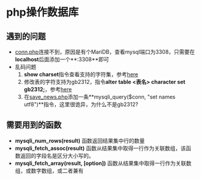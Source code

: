 # php操作数据库
## 遇到的问题
* [conn.php](./conn.php)连接不到，原因是有个MariDB，查看mysql端口为3308，只需要在**localhost**后面添加一个**:3308**即可
* 乱码问题
    1. **show charset**指令查看支持的字符集，参考[here](https://blog.csdn.net/weixin_30340353/article/details/95181110?utm_medium=distribute.pc_relevant.none-task-blog-BlogCommendFromMachineLearnPai2-1.edu_weight&depth_1-utm_source=distribute.pc_relevant.none-task-blog-BlogCommendFromMachineLearnPai2-1.edu_weight)
    2. 修改表的字符支持为gb2312，指令**alter table <表名> character set gb2312;**，参考[here](https://blog.csdn.net/springsunss/article/details/70337915)
    3. 在[save_news.php](./save_news.php)添加一条**mysqli_query($conn, "set names utf8")**指令，这里很诡异，为什么不是gb2312?
## 需要用到的函数
* **mysqli_num_rows(result)** 函数返回结果集中行的数量
* **mysqli_fetch_assoc(result)** 函数从结果集中取得一行作为关联数组，该函数返回的字段名是区分大小写的。
* **mysqli_fetch_array(result, [option])** 函数从结果集中取得一行作为关联数组，或数字数组，或二者兼有